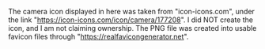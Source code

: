 The camera icon displayed in here was taken from "icon-icons.com", under the link "https://icon-icons.com/icon/camera/177208".
I did NOT create the icon, and I am not claiming ownership. The PNG file was created into usable favicon files through "https://realfavicongenerator.net".
